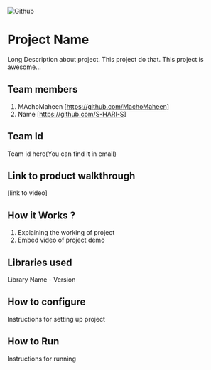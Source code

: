 ![Github](https://user-images.githubusercontent.com/64391274/211215734-bbc57b92-9a71-496d-873e-3eedc7523916.png)


# Project Name
Long Description about project. This project do that. This project is awesome...
## Team members
1. MAchoMaheen [https://github.com/MachoMaheen]
2. Name [https://github.com/S-HARI-S]
## Team Id
Team id here(You can find it in email)
## Link to product walkthrough
[link to video]
## How it Works ?
1. Explaining the working of project
2. Embed video of project demo
## Libraries used
Library Name - Version
## How to configure
Instructions for setting up project
## How to Run
Instructions for running
